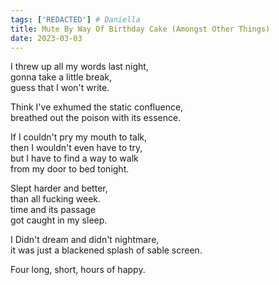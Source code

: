 ```yaml
---  
tags: ['REDACTED'] # Daniella
title: Mute By Way Of Birthday Cake (Amongst Other Things)
date: 2023-03-03
---
```


I threw up all my words last night,  
gonna take a little break,  
guess that I won't write.

Think I've exhumed the static confluence,  
breathed out the poison with its essence.

If I couldn't pry my mouth to talk,  
then I wouldn't even have to try,  
but I have to find a way to walk  
from my door to bed tonight.

Slept harder and better,  
than all fucking week.  
time and its passage  
got caught in my sleep.

I Didn't dream and didn't nightmare,  
it was just a blackened splash of sable screen.

Four long, short, hours of happy.
